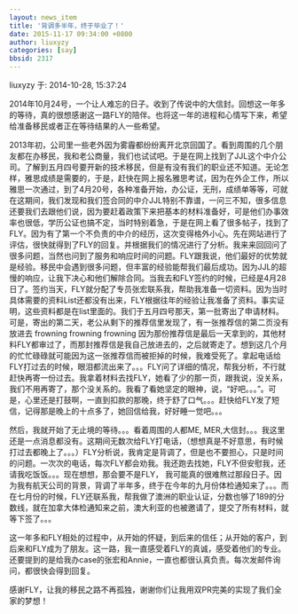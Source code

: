 ```yaml
---
layout: news_item
title: '背调多半年，终于毕业了！'
date: 2015-11-17 09:34:00 +0800
author: liuxyzy
categories: [say]
bbsid: 2317
---
```


liuxyzy 于: 2014-10-28, 15:37:24

2014年10月24号，一个让人难忘的日子。收到了传说中的大信封。回想这一年多的等待，真的很想感谢这一路FLY的陪伴。也将这一年的进程和心情写下来，希望给准备移民或者正在等待结果的人一些希望。

2013年初，公司里一些老外因为雾霾都纷纷离开北京回国了。看到周围的几个朋友都在办移民，我和老公商量，我们也试试吧。于是在网上找到了JJL这个中介公司。了解到五月四号要开新的技术移民，但是有没有我们的职业还不知道。无论怎样，雅思成绩是需要的，于是，赶快在网上报名雅思考试，因为在外企工作，所以雅思一次通过，到了4月20号，各种准备开始，办公证，无刑，成绩单等等，可就在这期间，我们发现和我们签合同的中介JJL特别不靠谱，一问三不知，很多信息还要我们去跟他们说，因为要赶着政策下来把基本的材料准备好，可是他们办事效率也很低，学历公证也搞不定，当时特别着急，于是在网上看了很多帖子，找到了FLY。因为有了第一个不负责的中介的经历，这次变得格外小心。先在网站进行了评估，很快就得到了FLY的回复。并根据我们的情况进行了分析。我来来回回问了很多问题，当然也问到了服务和响应时间的问题。FLY跟我说，他们最好的优势就是经验。移民中会遇到很多问题，但丰富的经验能帮我们最后成功。因为JJL的超慢的响应，让我下决心和他们解除合同。当我去和FLY签约的时候，已经是4月28日了。签约当天，FLY就分配了专员张宏联系我，帮助我准备一切资料。因为当时具体需要的资料List还都没有出来，FLY根据往年的经验让我准备了资料。事实证明，这些资料都是在list里面的。我们于五月四号那天，第一批寄出了申请材料。可是，寄出的第二天，老公从剩下的推荐信里发现了，有一张推荐信的第二页没有放进去 frowning frowning frowning 因为那份推荐信是最后一天拿到的，其他材料FLY都审过了，而那封推荐信是我自己放进去的，之后就寄走了。想到这几个月的忙忙碌碌就可能因为这一张推荐信而被拒掉的时候，我难受死了。拿起电话给FLY打过去的时候，眼泪都流出来了。。。FLY问了详细的情况，帮我分析，不行就赶快再寄一份过去。我拿着材料去找FLY，她看了少的那一页，跟我说，没关系，我们不用再寄了，那个没关系的。我看了看她坚定的眼神，说，“好吧。。。”。可是，心里还是打鼓啊，一直到扣款的那晚，终于舒了口气。。。赶快给FLY发了短信，记得那是晚上的十点多了，她回信给我，好好睡一觉吧。。。

然后，我就开始了无止境的等待。。。看着周围的人都ME, MER,大信封。。。我这里还是一点消息都没有。这期间无数次给FLY打电话，（想想真是不好意思，有时候打过去都晚上了。。。）FLY分析说，我肯定是背调了，但是也不要担心，只是时间的问题。一次次的电话，每次FLY都会劝我。我还跑去找她，FLY不但安慰我，还请我吃饭饭。。。现在想想，那会要不是FLY， 我可能真的很难熬过那段日子。因为我有航天公司的背景，背调了半年多，终于在今年的九月份体检通知来了。。。而在七月份的时候，FLY还联系我，帮我做了澳洲的职业认证，分数也够了189的分数线，就在加拿大体检通知来之前，澳大利亚的也被邀请了，提交了所有材料，就等下签了。。。

这一年多和FLY相处的过程中，从开始的怀疑，到后来的信任；从开始的客户，到后来和FLY成为了朋友。这一路，我一直感受着FLY的真诚，感受着他们的专业。还要提到的是给我办case的张宏和Annie，一直也都很认真负责。每次发邮件询问，都很快会得到回复。

感谢FLY，让我的移民之路不再孤独，谢谢你们让我用双PR完美的实现了我们全家的梦想！


